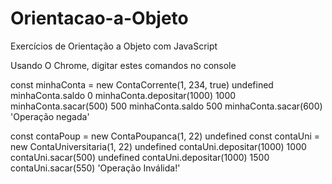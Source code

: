 # Orientacao-a-Objeto
Exercícios de Orientação a Objeto com JavaScript


Usando O Chrome, digitar estes comandos no console

const minhaConta = new ContaCorrente(1, 234, true)
undefined
minhaConta.saldo
0
minhaConta.depositar(1000)
1000
minhaConta.sacar(500)
500
minhaConta.saldo
500
minhaConta.sacar(600)
'Operação negada'



const contaPoup = new ContaPoupanca(1, 22)
undefined
const contaUni = new ContaUniversitaria(1, 22)
undefined
contaUni.depositar(1000)
1000
contaUni.sacar(500)
undefined
contaUni.depositar(1000)
1500
contaUni.sacar(550)
'Operação Inválida!'
